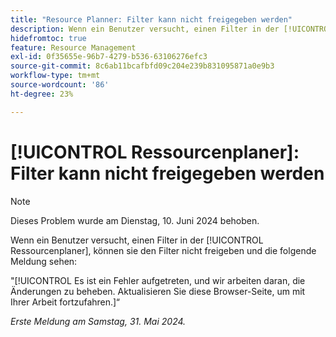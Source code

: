```yaml
---
title: "Resource Planner: Filter kann nicht freigegeben werden"
description: Wenn ein Benutzer versucht, einen Filter in der [!UICONTROL Ressourcenplaner], können sie den Filter nicht freigeben und sehen eine Fehlermeldung.
hidefromtoc: true
feature: Resource Management
exl-id: 0f35655e-96b7-4279-b536-63106276efc3
source-git-commit: 8c6ab11bcafbfd09c204e239b831095871a0e9b3
workflow-type: tm+mt
source-wordcount: '86'
ht-degree: 23%

---
```


# [!UICONTROL Ressourcenplaner]: Filter kann nicht freigegeben werden

>[!NOTE]
>
>Dieses Problem wurde am Dienstag, 10. Juni 2024 behoben.

Wenn ein Benutzer versucht, einen Filter in der [!UICONTROL Ressourcenplaner], können sie den Filter nicht freigeben und die folgende Meldung sehen:

&quot;[!UICONTROL Es ist ein Fehler aufgetreten, und wir arbeiten daran, die Änderungen zu beheben. Aktualisieren Sie diese Browser-Seite, um mit Ihrer Arbeit fortzufahren.]“

_Erste Meldung am Samstag, 31. Mai 2024._
